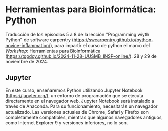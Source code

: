 # Herramientas para Bioinformática: Python
Traducción de los episodios 5 a 8 de la lección "Programming wiyth Python" de software carpentry (https://swcarpentry.github.io/python-novice-inflammation/), para impartir el curso de python el marco del *Workshop*: Herramientas para Bioinformática (https://tgodoy.github.io/2024-11-28-UUSMB_INSP-online/). 28 y 29 de noviembre de 2024.

## Jupyter
En este curso, enseñaremos Python utilizando Jupyter Notebook (https://jupyter.org/), un entorno de programación que se ejecuta directamente en el navegador web. Jupyter Notebook será instalado a través de Anaconda. Para su funcionamiento, necesitarás un navegador actualizado. Las versiones actuales de Chrome, Safari y Firefox son completamente compatibles, mientras que algunos navegadores antiguos, como Internet Explorer 9 y versiones inferiores, no lo son.
